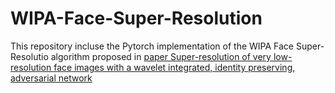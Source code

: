 # WIPA-Face-Super-Resolution
This repository incluse the Pytorch implementation of the WIPA Face Super-Resolutio algorithm proposed in [paper Super-resolution of very low-resolution face images with a wavelet integrated, identity preserving, adversarial network](https://www.sciencedirect.com/science/article/abs/pii/S0923596522000753?dgcid=coauthor)
